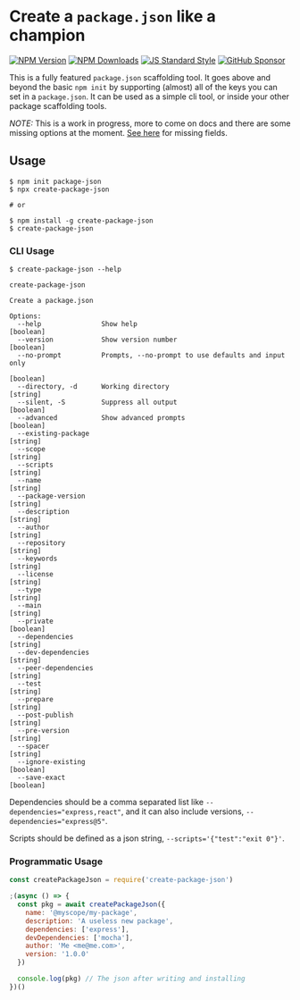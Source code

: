 # Create a `package.json` like a champion

[![NPM Version](https://badgen.net/npm/v/create-package-json?icon=npm)](https://npmjs.org/package/create-package-json)
[![NPM Downloads](https://badgen.net/npm/dm/create-package-json?icon=npm)](https://npmjs.org/package/create-package-json)
[![JS Standard Style](https://badgen.net/badge/code%20style/standard/blue)](https://github.com/standard/standard)
[![GitHub Sponsor](https://badgen.net/badge/icon/sponsor/pink?icon=github&label=github)](https://github.com/sponsors/wesleytodd)

This is a fully featured `package.json` scaffolding tool.  It goes above and beyond the basic `npm init`
by supporting (almost) all of the keys you can set in a `package.json`.  It can be used as a simple cli
tool, or inside your other package scaffolding tools.

*NOTE:* This is a work in progress, more to come on docs and there are some missing options at the moment.
[See here](https://github.com/wesleytodd/create-package-json/blob/master/index.js#L14-L27) for missing fields.

## Usage

```
$ npm init package-json
$ npx create-package-json

# or

$ npm install -g create-package-json
$ create-package-json
```

### CLI Usage

```
$ create-package-json --help

create-package-json

Create a package.json

Options:
  --help               Show help                                       [boolean]
  --version            Show version number                             [boolean]
  --no-prompt          Prompts, --no-prompt to use defaults and input only
                                                                       [boolean]
  --directory, -d      Working directory                                [string]
  --silent, -S         Suppress all output                             [boolean]
  --advanced           Show advanced prompts                           [boolean]
  --existing-package                                                    [string]
  --scope                                                               [string]
  --scripts                                                             [string]
  --name                                                                [string]
  --package-version                                                     [string]
  --description                                                         [string]
  --author                                                              [string]
  --repository                                                          [string]
  --keywords                                                            [string]
  --license                                                             [string]
  --type                                                                [string]
  --main                                                                [string]
  --private                                                            [boolean]
  --dependencies                                                        [string]
  --dev-dependencies                                                    [string]
  --peer-dependencies                                                   [string]
  --test                                                                [string]
  --prepare                                                             [string]
  --post-publish                                                        [string]
  --pre-version                                                         [string]
  --spacer                                                              [string]
  --ignore-existing                                                    [boolean]
  --save-exact                                                         [boolean]
```

Dependencies should be a comma separated list like `--dependencies="express,react"`, and it can also
include versions, `--dependencies="express@5"`.

Scripts should be defined as a json string, `--scripts='{"test":"exit 0"}'`.

### Programmatic Usage

```javascript
const createPackageJson = require('create-package-json')

;(async () => {
  const pkg = await createPackageJson({
    name: '@myscope/my-package',
    description: 'A useless new package',
    dependencies: ['express'],
    devDependencies: ['mocha'],
    author: 'Me <me@me.com>',
    version: '1.0.0'
  })

  console.log(pkg) // The json after writing and installing
})()
```
